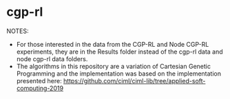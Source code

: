 # cgp-rl
NOTES: 
* For those interested in the data from the CGP-RL and Node CGP-RL experiments, they are in the Results folder instead of the cgp-rl data and node cgp-rl data folders.
* The algorithms in this repository are a variation of Cartesian Genetic Programming and the implementation was based on the implementation presented here: https://github.com/ciml/ciml-lib/tree/applied-soft-computing-2019

